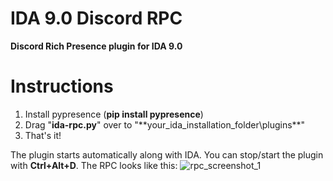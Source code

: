 # IDA 9.0 Discord RPC
**Discord Rich Presence plugin for IDA 9.0**

# Instructions
1. Install pypresence (**pip install pypresence**)
2. Drag "**ida-rpc.py**" over to "**your_ida_installation_folder\plugins\**"
3. That's it!

The plugin starts automatically along with IDA.
You can stop/start the plugin with **Ctrl+Alt+D**.
The RPC looks like this:
![rpc_screenshot_1](https://i.imgur.com/KkIDZVs.png)
